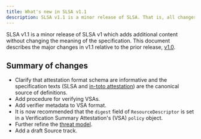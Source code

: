 ```yaml
---
title: What's new in SLSA v1.1
description: SLSA v1.1 is a minor release of SLSA. That is, all changes are intended to be backwards compatible. This document describes what has changed since v1.0.
---
```


SLSA v1.1 is a minor release of SLSA v1 which adds additional content without
changing the meaning of the specification. This document describes the major
changes in v1.1 relative to the prior release, [v1.0].

## Summary of changes

-   Clarify that attestation format schema are informative and the
    specification texts (SLSA and [in-toto attestation]) are the canonical
    source of definitions.
-   Add procedure for verifying VSAs.
-   Add verifier metadata to VSA format.
-   It is now recommended that the `digest` field of `ResourceDescriptor` is
    set in a Verification Summary Attestation's (VSA) `policy` object.
-   Further refine the [threat model](threats).
-   Add a draft Source track.

<!-- Footnotes and link definitions -->

[in-toto attestation]: https://github.com/in-toto/attestation
[v1.0]: /spec/v1.0/
